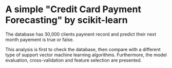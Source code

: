 # A simple "Credit Card Payment Forecasting" by scikit-learn

The database has 30,000 clients payment record and predict their next month payement is true or false.

This analysis is first to check the database, then compare with a different type of support vector machine learning algorithms. Furthermore, the model evaluation, cross-validation and feature selection are presented.

